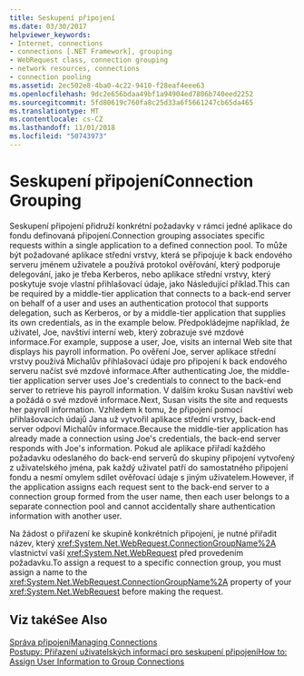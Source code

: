 ```yaml
---
title: Seskupení připojení
ms.date: 03/30/2017
helpviewer_keywords:
- Internet, connections
- connections [.NET Framework], grouping
- WebRequest class, connection grouping
- network resources, connections
- connection pooling
ms.assetid: 2ec502e8-4ba0-4c22-9410-f28eaf4eee63
ms.openlocfilehash: 9dc2e656bdaa49bf1a94904ed7806b740eed2252
ms.sourcegitcommit: 5fd80619c760fa8c25d33a6f5661247cb65da465
ms.translationtype: MT
ms.contentlocale: cs-CZ
ms.lasthandoff: 11/01/2018
ms.locfileid: "50743973"
---
```

# <a name="connection-grouping"></a><span data-ttu-id="dcb39-102">Seskupení připojení</span><span class="sxs-lookup"><span data-stu-id="dcb39-102">Connection Grouping</span></span>
<span data-ttu-id="dcb39-103">Seskupení připojení přidruží konkrétní požadavky v rámci jedné aplikace do fondu definovaná připojení.</span><span class="sxs-lookup"><span data-stu-id="dcb39-103">Connection grouping associates specific requests within a single application to a defined connection pool.</span></span> <span data-ttu-id="dcb39-104">To může být požadované aplikace střední vrstvy, která se připojuje k back endového serveru jménem uživatele a používá protokol ověřování, který podporuje delegování, jako je třeba Kerberos, nebo aplikace střední vrstvy, který poskytuje svoje vlastní přihlašovací údaje, jako Následující příklad.</span><span class="sxs-lookup"><span data-stu-id="dcb39-104">This can be required by a middle-tier application that connects to a back-end server on behalf of a user and uses an authentication protocol that supports delegation, such as Kerberos, or by a middle-tier application that supplies its own credentials, as in the example below.</span></span> <span data-ttu-id="dcb39-105">Předpokládejme například, že uživatel, Joe, navštíví interní web, který zobrazuje své mzdové informace.</span><span class="sxs-lookup"><span data-stu-id="dcb39-105">For example, suppose a user, Joe, visits an internal Web site that displays his payroll information.</span></span> <span data-ttu-id="dcb39-106">Po ověření Joe, server aplikace střední vrstvy používá Michalův přihlašovací údaje pro připojení k back endového serveru načíst své mzdové informace.</span><span class="sxs-lookup"><span data-stu-id="dcb39-106">After authenticating Joe, the middle-tier application server uses Joe's credentials to connect to the back-end server to retrieve his payroll information.</span></span> <span data-ttu-id="dcb39-107">V dalším kroku Susan navštíví web a požádá o své mzdové informace.</span><span class="sxs-lookup"><span data-stu-id="dcb39-107">Next, Susan visits the site and requests her payroll information.</span></span> <span data-ttu-id="dcb39-108">Vzhledem k tomu, že připojení pomocí přihlašovacích údajů Jana už vytvořil aplikace střední vrstvy, back-end server odpoví Michalův informace.</span><span class="sxs-lookup"><span data-stu-id="dcb39-108">Because the middle-tier application has already made a connection using Joe's credentials, the back-end server responds with Joe's information.</span></span> <span data-ttu-id="dcb39-109">Pokud ale aplikace přiřadí každého požadavku odeslaného do back-end serverů do skupiny připojení vytvořený z uživatelského jména, pak každý uživatel patří do samostatného připojení fondu a nesmí omylem sdílet ověřovací údaje s jiným uživatelem.</span><span class="sxs-lookup"><span data-stu-id="dcb39-109">However, if the application assigns each request sent to the back-end server to a connection group formed from the user name, then each user belongs to a separate connection pool and cannot accidentally share authentication information with another user.</span></span>  
  
 <span data-ttu-id="dcb39-110">Na žádost o přiřazení ke skupině konkrétních připojení, je nutné přiřadit název, který <xref:System.Net.WebRequest.ConnectionGroupName%2A> vlastnictví vaší <xref:System.Net.WebRequest> před provedením požadavku.</span><span class="sxs-lookup"><span data-stu-id="dcb39-110">To assign a request to a specific connection group, you must assign a name to the <xref:System.Net.WebRequest.ConnectionGroupName%2A> property of your <xref:System.Net.WebRequest> before making the request.</span></span>  
  
## <a name="see-also"></a><span data-ttu-id="dcb39-111">Viz také</span><span class="sxs-lookup"><span data-stu-id="dcb39-111">See Also</span></span>  
 [<span data-ttu-id="dcb39-112">Správa připojení</span><span class="sxs-lookup"><span data-stu-id="dcb39-112">Managing Connections</span></span>](../../../docs/framework/network-programming/managing-connections.md)  
 [<span data-ttu-id="dcb39-113">Postupy: Přiřazení uživatelských informací pro seskupení připojení</span><span class="sxs-lookup"><span data-stu-id="dcb39-113">How to: Assign User Information to Group Connections</span></span>](../../../docs/framework/network-programming/how-to-assign-user-information-to-group-connections.md)
